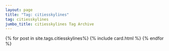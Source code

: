 ```yaml
---
layout: page
title: "Tag: citiesskylines"
tag: citiesskylines
jumbo_title: citiesskylines Tag Archive
---
```

<div class="row">
{% for post in site.tags.citiesskylines%}
{% include card.html %}
{% endfor %}
</div>